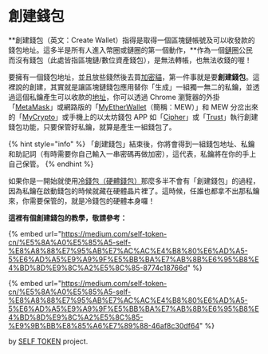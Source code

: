 # 創建錢包

**創建錢包（英文：Create Wallet）指得是取得一個區塊鏈帳號及可以收發款的錢包地址。這多半是所有人進入幣圈或鏈圈的第一個動作，**作為一個[鏈圈](../../../quan.md)公民而沒有錢包（此處皆指區塊鏈/數位資產錢包），是無法轉帳，也無法收錢的喔！

要擁有一個錢包地址，並且放些錢然後去買[加密貓](../../../qu-zhong-xin-hua-yong-dapp/cang-collectibles/jia-mi-cryptokitties.md)，第一件事就是要**創建錢包**。這裡說的創建，其實就是讓區塊鏈錢包應用替你「生成」一組獨一無二的私鑰，並透過這個私鑰產生可以收款的[地址](../../address.md)，你可以透過 Chrome 瀏覽器的外掛「[MetaMask](../../../untitled/metamask.md)」或網路版的「[MyEtherWallet](myetherwallet.md)（簡稱：MEW）」和 MEW 分岔出來的「[MyCrypto](https://mycrypto.com/)」或手機上的以太坊錢包 APP 如「[Cipher](../../../untitled/cipher.md)」或「[Trust](../../../untitled/trust-wallet.md)」執行創建錢包功能，只要保管好私鑰，就算是產生一組錢包了。

{% hint style="info" %}
「創建錢包」結束後，你將會得到一組錢包地址、私鑰和助記詞（有時需要你自己輸入一串密碼再做加密），這代表，私鑰將在你的手上自己保管。
{% endhint %}

如果你是一開始就使用[冷錢包（硬體錢包）](../../../cold-wallet/)那麼多半不會有「創建錢包」的過程，因為私鑰在啟動錢包的時候就藏在硬體晶片裡了。這時候，任誰也都拿不出那私鑰來，你需要保管的，就是冷錢包的硬體本身囉！

**這裡有個創建錢包的教學，敬請參考：**

{% embed url="https://medium.com/self-token-cn/%E5%8A%A0%E5%85%A5-self-%E8%A8%88%E7%95%AB%E7%AC%AC%E4%B8%80%E6%AD%A5-5%E6%AD%A5%E9%A9%9F%E5%BB%BA%E7%AB%8B%E6%95%B8%E4%BD%8D%E9%8C%A2%E5%8C%85-8774c18766d" %}

{% embed url="https://medium.com/self-token-cn/%E5%8A%A0%E5%85%A5-self-%E8%A8%88%E7%95%AB%E7%AC%AC%E4%B8%80%E6%AD%A5-5%E6%AD%A5%E9%A9%9F%E5%BB%BA%E7%AB%8B%E6%95%B8%E4%BD%8D%E9%8C%A2%E5%8C%85-%E9%9B%BB%E8%85%A6%E7%89%88-46af8c30df64" %}

by [SELF TOKEN](http://selftoken.co) project.

